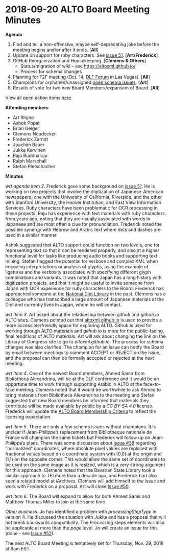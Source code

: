 # 2018-09-20 ALTO Board Meeting Minutes

**Agenda**

1. Find and tell a non-offensive, maybe self-deprecating joke before the meeting begins and/or after it ends. [**All**]
2. Update on support for ruby characters. See [issue 51](https://github.com/altoxml/schema/issues/51). [**Art/Frederick**]
3. GitHub Reorganization and Housekeeping. [**Clemens & Others**]
   * Status/migration of wiki – see https://altoxml.github.io/
   * Process for schema changes
4. Planning for F2F meeting (Oct. 14, [DLF Forum](https://www.diglib.org/dlf-events/2018forum/) in Las Vegas). [**All**]
5. Champions for orphaned/unassigned [open schema issues](https://github.com/altoxml/schema/issues). [**Art**]
6. Results of vote for two new Board Members/expansion of Board. [**All**]

View all open action items [here](https://github.com/altoxml/board/labels/action%20item).

**Attending members**

* Art Rhyno
* Ashok Popat 
* Brian Geiger
* Clemens Neudecker
* Frederick Zarndt
* Joachim Bauer
* Jukka Kervinen
* Raju Buddharaju
* Ralph Marschall
* Stefan Pletschacher 

**Minutes**

_wrt agenda item 2_. Frederick gave some background on [issue 51](https://github.com/altoxml/schema/issues/51). He is working on 
two projects that involve the digitization of Japanese-American newspapers, one with the University of California, Riverside, and 
the other with Stanford University, the Hoover Institution, and East View Information Services. Ruby characters have been 
problematic for OCR processing in these projects. Raju has experience with text materials with ruby characters from years ago, 
noting that they are usually associated with words in Japanese and are most often a clue for pronunciation. Frederick noted the 
possible synergy with Hebrew and Arabic text where dots and dashes are used in a similar manner. 

Ashok suggested that ALTO support could function on two levels, one for representing text so that it can be rendered properly, 
and also at a higher functional level for tasks like producing audio books and supporting text mining. Stefan flagged the potential 
for verbose and complex XML when encoding interpretations or analysis of glyphs, using the example of ligatures and the verbosity
associated with specifying different glyph combinations and variants. It was  noted that Japan has a long history with digitization
projects, and that it might be useful to invite someone from Japan with OCR experience for ruby characters to the Board. Frederick has 
approached someone at the [National Diet Library](http://www.ndl.go.jp/en/) in the past. Clemens has a colleague who has transcribed 
a large amount of Japanese materials at the Diet and currently lives in Japan, whom he will contact.

_wrt item 3_. Art asked about the relationship between _github_ and _github.io_ ALTO sites. Clemens pointed out that 
[altoxml.github.io](https://altoxml.github.io/) is used to provide a more accessible/friendly space for exploring ALTO. Github is used
for working through ALTO materials and _github.io_ is more for the public-facing, final renditions of ALTO materials. Art will ask about 
changing the link on the Library of Congress site to go to _altoxml.github.io_. The process for schema changes was also clarified. The 
champion for an issue can notify the Board by email between meetings to comment ACCEPT or REJECT on the issue, and the 
proposal can then be formally accepted or rejected at the next meeting.

_wrt item 4_. One of the newest Board members, Ahmed Samir from Bibliotheca Alexandrina, will be at the DLF conference and it would be 
an opportune time to work through supporting Arabic in ALTO at the face-to-face meeting. Clemens noted that it would be worthwhile to
ask Ahmed to bring materials from  Bibliotheca Alexandrina to the meeting and Stefan suggested that new Board members be informed 
that materials they contribute will be made available by public by a _CC BY-SA 4.0_ license. Frederick will update the 
[ALTO Board Membership Criteria](https://github.com/altoxml/board/blob/gh-pages/ALTO%20Board%20Membership%20Criteria.html) to reflect 
the licensing expectation.

_wrt item 5_. There are only a few schema issues without champions. It is unclear if Jean-Philippe’s replacement from 
Bibliothèque nationale de France will champion the same tickets but Frederick will follow up on Jean-Philippe’s plans. There was 
some discussion about [Issue #38](https://github.com/altoxml/schema/issues/38) regarding “normalized” coordinates, where absolute 
pixel values are replaced with fractional values based on a coordinate system with (0,0) at the origin and (1,1) on the opposite 
corner. This would allow the same set of coordinates to be used on the same image as it is resized, which is a very strong argument
for this approach. Clemens noted that the Bavarian State Library took a similar approach to TEI more than a decade ago, and Frederick
had also seen a related model at iArchives. Clemens will add himself to the issue and work with Frederick on a proposal. Art will close [Issue #50](https://github.com/altoxml/schema/issues/50).

_wrt item 6_. The Board will expand to allow for both Ahmed Samir and Matthew Thomas Miller to join at the same time.

_Other business_. Jo has identified a problem with _processingStepType_ in version 4. He discussed the situation with Jukka and has a 
proposal that will not break backwards compatibility. The _Processing_ steps elements will also be applicable at more than the _page_ level. Jo will create an issue for this (done - see [Issue #52](https://github.com/altoxml/schema/issues/52)).

The next ALTO Board Meeting is tentatively set for Thursday, Nov. 29, 2018 at 9am EST. 
